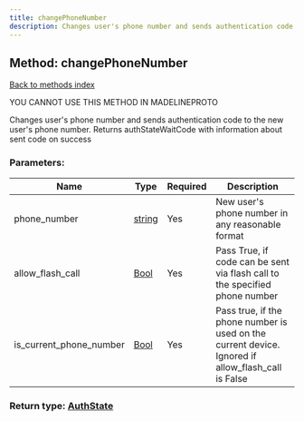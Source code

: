 ```yaml
---
title: changePhoneNumber
description: Changes user's phone number and sends authentication code to the new user's phone number. Returns authStateWaitCode with information about sent code on success
---
```

## Method: changePhoneNumber  
[Back to methods index](index.md)


YOU CANNOT USE THIS METHOD IN MADELINEPROTO


Changes user's phone number and sends authentication code to the new user's phone number. Returns authStateWaitCode with information about sent code on success

### Parameters:

| Name     |    Type       | Required | Description |
|----------|---------------|----------|-------------|
|phone\_number|[string](../types/string.md) | Yes|New user's phone number in any reasonable format|
|allow\_flash\_call|[Bool](../types/Bool.md) | Yes|Pass True, if code can be sent via flash call to the specified phone number|
|is\_current\_phone\_number|[Bool](../types/Bool.md) | Yes|Pass true, if the phone number is used on the current device. Ignored if allow_flash_call is False|


### Return type: [AuthState](../types/AuthState.md)

